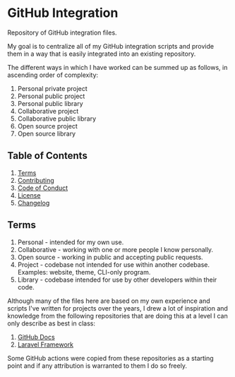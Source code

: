 # GitHub Integration

Repository of GitHub integration files.

My goal is to centralize all of my GitHub integration scripts and provide them in a way that is easily integrated into an existing repository.

The different ways in which I have worked can be summed up as follows, in ascending order of complexity:

1. Personal private project
2. Personal public project
3. Personal public library
4. Collaborative project
6. Collaborative public library
8. Open source project
7. Open source library

## Table of Contents

1. [Terms](#terms)
2. [Contributing](./CONTRIBUTING.md)
3. [Code of Conduct](./CODE_OF_CONDUCT.md)
4. [License](./LICENSE.md)
5. [Changelog](./CHANGELOG.md)

## Terms

1. Personal - intended for my own use.
2. Collaborative - working with one or more people I know personally.
3. Open source - working in public and accepting public requests.
4. Project - codebase not intended for use within another codebase. Examples: website, theme, CLI-only program.
5. Library - codebase intended for use by other developers within their code.

Although many of the files here are based on my own experience and scripts I've written for projects over the years, I drew a lot of inspiration and knowledge from the following repositories that are doing this at a level I can only describe as best in class:

1. [GitHub Docs](https://github.com/github/docs)
2. [Laravel Framework](https://github.com/laravel/.github)

Some GitHub actions were copied from these repositories as a starting point and if any attribution is warranted to them I do so freely.
